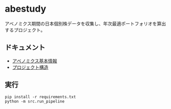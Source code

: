 # abestudy
アベノミクス期間の日本個別株データを収集し、年次最適ポートフォリオを算出するプロジェクト。
## ドキュメント
- [アベノミクス基本情報](docs/abenomics_overview.md)
- [プロジェクト構造](docs/architecture.md)
## 実行
```
pip install -r requirements.txt
python -m src.run_pipeline
```
